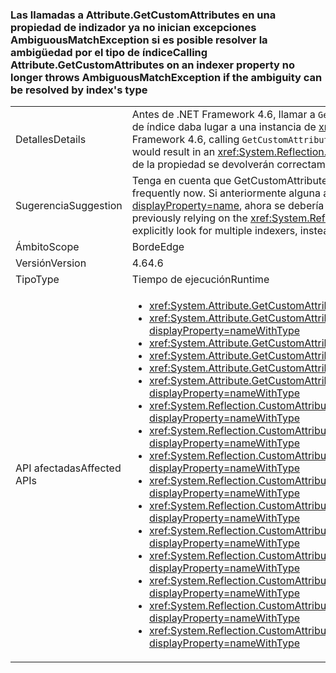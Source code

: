 ### <a name="calling-attributegetcustomattributes-on-an-indexer-property-no-longer-throws-ambiguousmatchexception-if-the-ambiguity-can-be-resolved-by-indexs-type"></a><span data-ttu-id="54850-101">Las llamadas a Attribute.GetCustomAttributes en una propiedad de indizador ya no inician excepciones AmbiguousMatchException si es posible resolver la ambigüedad por el tipo de índice</span><span class="sxs-lookup"><span data-stu-id="54850-101">Calling Attribute.GetCustomAttributes on an indexer property no longer throws AmbiguousMatchException if the ambiguity can be resolved by index's type</span></span>

|   |   |
|---|---|
|<span data-ttu-id="54850-102">Detalles</span><span class="sxs-lookup"><span data-stu-id="54850-102">Details</span></span>|<span data-ttu-id="54850-103">Antes de .NET Framework 4.6, llamar a <code>GetCustomAttribute(s)</code> en una propiedad de indizador que difiriera de otra propiedad solo en el tipo de índice daba lugar a una instancia de <xref:System.Reflection.AmbiguousMatchException?displayProperty=name>.</span><span class="sxs-lookup"><span data-stu-id="54850-103">Prior to the .NET Framework 4.6, calling <code>GetCustomAttribute(s)</code> on an indexer property which differed from another property only by the type of the index would result in an <xref:System.Reflection.AmbiguousMatchException?displayProperty=name>.</span></span> <span data-ttu-id="54850-104">A partir de .NET Framework 4.6, los atributos de la propiedad se devolverán correctamente.</span><span class="sxs-lookup"><span data-stu-id="54850-104">Beginning in the .NET Framework 4.6, the property's attributes will be correctly returned.</span></span>|
|<span data-ttu-id="54850-105">Sugerencia</span><span class="sxs-lookup"><span data-stu-id="54850-105">Suggestion</span></span>|<span data-ttu-id="54850-106">Tenga en cuenta que GetCustomAttribute(s) ahora funcionará con mayor frecuencia.</span><span class="sxs-lookup"><span data-stu-id="54850-106">Be aware that GetCustomAttribute(s) will work more frequently now.</span></span> <span data-ttu-id="54850-107">Si anteriormente alguna aplicación se basaba en el elemento <xref:System.Reflection.AmbiguousMatchException?displayProperty=name>, ahora se debería usar una reflexión para buscar varios indizadores de forma explícita en su lugar.</span><span class="sxs-lookup"><span data-stu-id="54850-107">If an app was previously relying on the <xref:System.Reflection.AmbiguousMatchException?displayProperty=name>, reflection should now be used to explicitly look for multiple indexers, instead.</span></span>|
|<span data-ttu-id="54850-108">Ámbito</span><span class="sxs-lookup"><span data-stu-id="54850-108">Scope</span></span>|<span data-ttu-id="54850-109">Borde</span><span class="sxs-lookup"><span data-stu-id="54850-109">Edge</span></span>|
|<span data-ttu-id="54850-110">Versión</span><span class="sxs-lookup"><span data-stu-id="54850-110">Version</span></span>|<span data-ttu-id="54850-111">4.6</span><span class="sxs-lookup"><span data-stu-id="54850-111">4.6</span></span>|
|<span data-ttu-id="54850-112">Tipo</span><span class="sxs-lookup"><span data-stu-id="54850-112">Type</span></span>|<span data-ttu-id="54850-113">Tiempo de ejecución</span><span class="sxs-lookup"><span data-stu-id="54850-113">Runtime</span></span>|
|<span data-ttu-id="54850-114">API afectadas</span><span class="sxs-lookup"><span data-stu-id="54850-114">Affected APIs</span></span>|<ul><li><xref:System.Attribute.GetCustomAttribute(System.Reflection.MemberInfo,System.Type)?displayProperty=nameWithType></li><li><xref:System.Attribute.GetCustomAttribute(System.Reflection.MemberInfo,System.Type,System.Boolean)?displayProperty=nameWithType></li><li><xref:System.Attribute.GetCustomAttributes(System.Reflection.MemberInfo)?displayProperty=nameWithType></li><li><xref:System.Attribute.GetCustomAttributes(System.Reflection.MemberInfo,System.Boolean)?displayProperty=nameWithType></li><li><xref:System.Attribute.GetCustomAttributes(System.Reflection.MemberInfo,System.Type)?displayProperty=nameWithType></li><li><xref:System.Attribute.GetCustomAttributes(System.Reflection.MemberInfo,System.Type,System.Boolean)?displayProperty=nameWithType></li><li><xref:System.Reflection.CustomAttributeExtensions.GetCustomAttribute(System.Reflection.MemberInfo,System.Type)?displayProperty=nameWithType></li><li><xref:System.Reflection.CustomAttributeExtensions.GetCustomAttribute(System.Reflection.MemberInfo,System.Type,System.Boolean)?displayProperty=nameWithType></li><li><xref:System.Reflection.CustomAttributeExtensions.GetCustomAttribute%60%601(System.Reflection.MemberInfo)?displayProperty=nameWithType></li><li><xref:System.Reflection.CustomAttributeExtensions.GetCustomAttribute%60%601(System.Reflection.MemberInfo,System.Boolean)?displayProperty=nameWithType></li><li><xref:System.Reflection.CustomAttributeExtensions.GetCustomAttributes(System.Reflection.MemberInfo)?displayProperty=nameWithType></li><li><xref:System.Reflection.CustomAttributeExtensions.GetCustomAttributes(System.Reflection.MemberInfo,System.Boolean)?displayProperty=nameWithType></li><li><xref:System.Reflection.CustomAttributeExtensions.GetCustomAttributes(System.Reflection.MemberInfo,System.Type)?displayProperty=nameWithType></li><li><xref:System.Reflection.CustomAttributeExtensions.GetCustomAttributes(System.Reflection.MemberInfo,System.Type,System.Boolean)?displayProperty=nameWithType></li><li><xref:System.Reflection.CustomAttributeExtensions.GetCustomAttributes%60%601(System.Reflection.MemberInfo)?displayProperty=nameWithType></li><li><xref:System.Reflection.CustomAttributeExtensions.GetCustomAttributes%60%601(System.Reflection.MemberInfo,System.Boolean)?displayProperty=nameWithType></li></ul>|

